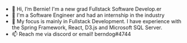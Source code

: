 - 👋 Hi, I’m Bernie! I'm a new grad Fullstack Software Develop.er 
- 👀 I'm a Software Engineer and had an internship in the industry
- 💞️ My focus is mainly in Fullstack Development. I have experience with the Spring Framework, React, D3.js and Microsoft SQL Server. 
- 📫 Reach me via discord or email! berndog#4744

<!---
EducatedBernie/EducatedBernie is a ✨ special ✨ repository because its `README.md` (this file) appears on your GitHub profile.
You can click the Preview link to take a look at your changes.
--->
